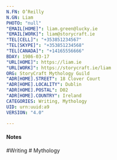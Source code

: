```yaml
---
N.FN: O’Reilly
N.GN: Liam
PHOTO: "null"
"EMAIL[HOME]": liam.green@lucky.ie
"EMAIL[WORK]": liam@storycraft.ie
"TEL[CELL]": "+353851234567"
"TEL[SKYPE]": "+353851234568"
"TEL[CANADA]": "+14165556666"
BDAY: 1986-03-17
"URL[HOME]": https://liam.ie
"URL[WORK]": https://storycraft.ie/liam
ORG: StoryCraft Mythology Guild
"ADR[HOME].STREET": 18 Clover Court
"ADR[HOME].LOCALITY": Dublin
"ADR[HOME].POSTAL": D02
"ADR[HOME].COUNTRY": Ireland
CATEGORIES: Writing, Mythology
UID: urn:uuid:a9
VERSION: "4.0"

---
```

#### Notes



 #Writing # Mythology
